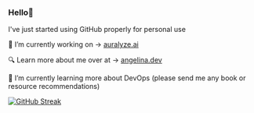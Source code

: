 ### Hello👋

<!--
**angelinaaziz/angelinaaziz** is a ✨ _special_ ✨ repository because its `README.md` (this file) appears on your GitHub profile.
![GitHub Views](https://komarev.com/ghpvc/?username=angelinaaziz)

Here are some ideas to get you started:

- 🔭 I’m currently working on ...
- 🌱 I’m currently learning ...
- 👯 I’m looking to collaborate on ...
- 🤔 I’m looking for help with ...
- 💬 Ask me about ...
- 📫 How to reach me: ...
- 😄 Pronouns: ...
[![Anurag's GitHub stats](https://github-readme-stats.vercel.app/api?username=angelinaaziz)](https://github.com/angelinaaziz/github-readme-stats)
- ⚡ Fun fact: ...
-->
I've just started using GitHub properly for personal use <br>

🔭 I’m currently working on -> [auralyze.ai](https://www.auralyze.ai) <br>

🔍 Learn more about me over at -> [angelina.dev](https://www.angelina.dev/about) <br>

🌱 I’m currently learning more about DevOps (please send me any book or resource recommendations) <br>

[![GitHub Streak](https://github-readme-streak-stats.herokuapp.com?user=angelinaaziz&theme=tokyonight-duo&hide_border=true)](https://git.io/streak-stats) <br>
<!--[![Top Langs](https://github-readme-stats.vercel.app/api/top-langs?username=angelinaaziz&theme=tokyonight-duo&hide_border=true)](https://github.com/angelinaaziz)-->

